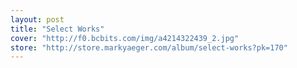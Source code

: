 ```yaml
---
layout: post
title: "Select Works"
cover: "http://f0.bcbits.com/img/a4214322439_2.jpg"
store: "http://store.markyaeger.com/album/select-works?pk=170"
---
```

